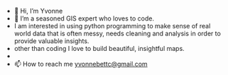 - 👋 Hi, I’m Yvonne
- 👀 I’m a seasoned GIS expert who loves to code.
- I am interested in using python programming to make sense of real world data that is often messy, needs cleaning and analysis in order to provide valuable insights.
- other than coding I love to build beautiful, insightful maps.
- 
- 📫 How to reach me yvonnebettc@gmail.com


<!---
yvonne-pixel/yvonne-pixel is a ✨ special ✨ repository because its `README.md` (this file) appears on your GitHub profile.
You can click the Preview link to take a look at your changes.
--->
